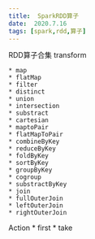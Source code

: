 ```yaml
---
title:  SparkRDD算子
date:  2020.7.16
tags: [spark,rdd,算子]
---
```



 <!--more-->

 RDD算子合集
  transform

    * map
    * flatMap
    * filter
    * distinct
    * union
    * intersection
    * substract
    * cartesian
    * maptoPair
    * flatMapToPair
    * combineByKey
    * reduceByKey
    * foldByKey
    * sortByKey
    * groupByKey
    * cogroup
    * substractByKey
    * join
    * fullOuterJoin
    * leftOuterJoin
    * rightOuterJoin

Action
    * first
    * take
